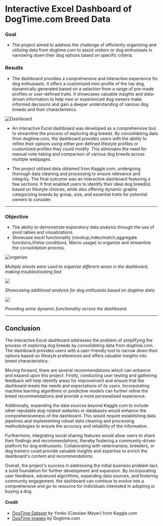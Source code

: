 # Interactive Excel Dashboard of DogTime.com Breed Data

### Goal

- The project aimed to address the challenge of efficiently organizing and utilizing data from dogtime.com to assist visitors or dog enthusiasts in narrowing down their dog options based on specific criteria.

### Results
- The dashboard provides a comprehensive and interactive experience for dog enthusiasts. It offers a customized mini-profile of the top dog, dynamically generated based on a selection from a range of pre-made profiles or user-defined traits. It showcases valuable insights and data-driven information to help new or experienced dog owners make informed decisions and gain a deeper understanding of various dog breeds and their characteristics.

![Dashboard](https://i.postimg.cc/fLBRpLPp/dashboard1.png)

- An interactive Excel dashboard was developed as a comprehensive tool to streamline the process of exploring dog breeds. By consolidating data from dogtime.com, the dashboard provides users with the ability to refine their options using either pre-defined lifestyle profiles or customized profiles they could modify. This eliminates the need for manual note-taking and comparison of various dog breeds across multiple webpages.

- The project utilized data obtained from Kaggle.com, undergoing thorough data cleaning and processing to ensure relevance and integrity. The final outcome was an interactive dashboard featuring a few sections. It first enabled users to identify their ideal dog breed(s) based on lifestyle choices, while also offering dynamic graphs categorizing breeds by group, size, and essential traits for potential owners to consider.

---

### Objective
- The ability to demonstrate exploratory data analysis through the use of pivot tables and visualizations.
- Showcase excel functionality (xlookup,index/match,aggregate functions,if/else conditions, Macro usage) to organize and streamline the consolidation process.

![organize](https://i.postimg.cc/gkw2tGHt/oragnize4.png)

*Multiple sheets were used to organize different areas in the dashboard, making troubleshooting fast*

![](https://i.postimg.cc/6prwFq2c/analysis1.png)

*Showcasing additional analysis for dog enthusiats based on dogtime data.*

![](https://i.postimg.cc/gjxm7K8L/analysis2.png)

*Providing some dynamic functionality across the dashboard.*

---

## Conclusion

The interactive Excel dashboard addresses the problem of simplifying the process of exploring dog breeds by consolidating data from dogtime.com. The dashboard provides users with a user-friendly tool to narrow down their options based on lifestyle preferences and offers valuable insights into breed characteristics.

Moving forward, there are several recommendations which can enhance and expand upon this project. Firstly, conducting user testing and gathering feedback will help identify areas for improvement and ensure that the dashboard meets the needs and expectations of its users. Incorporating machine learning algorithms or predictive models can further refine the breed recommendations and provide a more personalized experience.

Additionally, expanding the data sources beyond Kaggle.com to include other reputable dog-related websites or databases would enhance the comprehensiveness of the dashboard. This would require establishing data pipelines and implementing robust data cleaning and processing methodologies to ensure the accuracy and reliability of the information.

Furthermore, integrating social sharing features would allow users to share their findings and recommendations, thereby fostering a community-driven platform for dog enthusiasts. Collaborating with veterinarians, breeders, or dog trainers could provide valuable insights and expertise to enrich the dashboard's content and recommendations.

Overall, the project's success in addressing the initial business problem lays a solid foundation for further development and expansion. By incorporating user feedback, advanced algorithms, expanding data sources, and fostering community engagement, the dashboard can continue to evolve into a comprehensive and go-to resource for individuals interested in adopting or buying a dog.


#### Credit
- [DogTime Dataset](https://www.kaggle.com/datasets/yonkotoshiro/dogs-breeds?select=dogs_cleaned.csv) by Yonko (Czeslaw Meyer) from Kaggle.com 
- [DogTime images](https://dogtime.com/) by Dogtime.com

